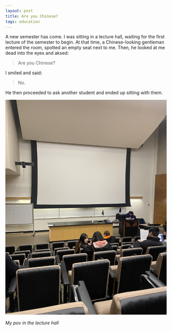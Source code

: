 ```yaml
---
layout: post
title: Are you Chinese?
tags: education
---
```


A new semester has come. I was sitting in a lecture hall, waiting for the first lecture of the semester to begin. At that time, a Chinese-looking gentleman entered the room, spotted an empty seat next to me. Then, he looked at me dead into the eyes and aksed:

> Are you Chinese? 

I smiled and said:

> No.

He then proceeded to ask another student and ended up sitting with them.

![](/assets/new-class-s24.jpeg)

*My pov in the lecture hall*